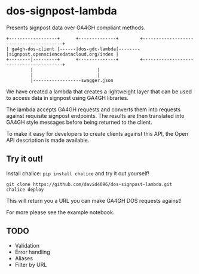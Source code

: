 # dos-signpost-lambda

Presents signpost data over GA4GH compliant methods.

```                                                                                         
+------------------+      +--------------+        +----------------------------------------+
| ga4gh-dos-client |------|dos-gdc-lambda|--------|signpost.opensciencedatacloud.org/index |
+--------|---------+      +--------------+        +----------------------------------------+
         |                        |                                                         
         |                        |                                                         
         |------------------swagger.json                                                    
```

We have created a lambda that creates a lightweight layer that can be used to access data in signpost using GA4GH libraries.

The lambda accepts GA4GH requests and converts them into requests against requisite signpost endpoints. The results are then translated into GA4GH style messages before being returned to the client.

To make it easy for developers to create clients against this API, the Open API description is made available.

## Try it out!

Install chalice: `pip install chalice` and try it out yourself!

```
git clone https://github.com/david4096/dos-signpost-lambda.git
chalice deploy
```


This will return you a URL you can make GA4GH DOS requests against!

For more please see the example notebook.

## TODO

* Validation
* Error handling
* Aliases
* Filter by URL
